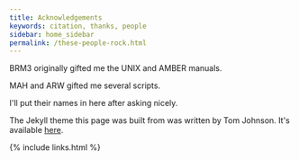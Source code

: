 ```yaml
---
title: Acknowledgements
keywords: citation, thanks, people
sidebar: home_sidebar
permalink: /these-people-rock.html
---
```


BRM3 originally gifted me the UNIX and AMBER manuals.

MAH and ARW gifted me several scripts.

I'll put their names in here after asking nicely.

The Jekyll theme this page was built from was written by Tom Johnson.
It's available [here](https://github.com/tomjoht/documentation-theme-jekyll).

{% include links.html %}
